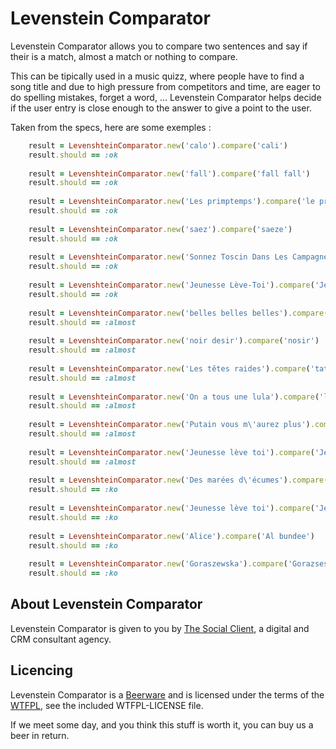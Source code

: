 # Levenstein Comparator

Levenstein Comparator allows you to compare two sentences and say if their is a match, almost a match or nothing to compare.

This can be tipically used in a music quizz, where people have to find a song title and due to high pressure from competitors and time, are eager to do spelling mistakes, forget a word, ...
Levenstein Comparator helps decide if the user entry is close enough to the answer to give a point to the user.

Taken from the specs, here are some exemples :

```ruby
    result = LevenshteinComparator.new('calo').compare('cali')
    result.should == :ok
    
    result = LevenshteinComparator.new('fall').compare('fall fall')
    result.should == :ok
    
    result = LevenshteinComparator.new('Les primptemps').compare('le primptemp')
    result.should == :ok
    
    result = LevenshteinComparator.new('saez').compare('saeze')
    result.should == :ok
    
    result = LevenshteinComparator.new('Sonnez Toscin Dans Les Campagnes').compare('Sonner Toscins Dons Les Campagne')
    result.should == :ok
    
    result = LevenshteinComparator.new('Jeunesse Lève-Toi').compare('Jeunesse Lève-Toi')
    result.should == :ok
    
    result = LevenshteinComparator.new('belles belles belles').compare(' belles')
    result.should == :almost
    
    result = LevenshteinComparator.new('noir desir').compare('nosir')
    result.should == :almost
    
    result = LevenshteinComparator.new('Les têtes raides').compare('tata raide')
    result.should == :almost
    
    result = LevenshteinComparator.new('On a tous une lula').compare('lula')
    result.should == :almost
    
    result = LevenshteinComparator.new('Putain vous m\'aurez plus').compare('vous m\'aurez plus')
    result.should == :almost
    
    result = LevenshteinComparator.new('Jeunesse lève toi').compare('Jeunes et con')
    result.should == :almost
    
    result = LevenshteinComparator.new('Des marées d\'écumes').compare('on n\'a pas la tune')
    result.should == :ko
    
    result = LevenshteinComparator.new('Jeunesse lève toi').compare('Jeune et con')
    result.should == :ko
    
    result = LevenshteinComparator.new('Alice').compare('Al bundee')
    result.should == :ko
    
    result = LevenshteinComparator.new('Goraszewska').compare('Gorazseska')
    result.should == :ko
```

## About Levenstein Comparator

Levenstein Comparator is given to you by [The Social Client](http://www.thesocialclient.com), a digital and CRM consultant agency.

## Licencing

Levenstein Comparator is a [Beerware](http://en.wikipedia.org/wiki/Beerware) and is licensed under the terms of the [WTFPL](http://www.wtfpl.net), see the included WTFPL-LICENSE file.

If we meet some day, and you think this stuff is worth it, you can buy us a beer in return.
